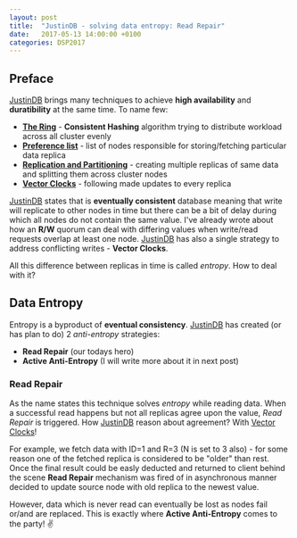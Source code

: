 ```yaml
---
layout: post
title:  "JustinDB - solving data entropy: Read Repair"
date:   2017-05-13 14:00:00 +0100
categories: DSP2017
---
```


## Preface
[JustinDB][justindb] brings many techniques to achieve **high availability** and **duratibility** at the same time. To name few:
* [**The Ring**][justindb-ring] - **Consistent Hashing** algorithm trying to distribute workload across all cluster evenly
* [**Preference list**][justindb-preference-list] - list of nodes responsible for storing/fetching particular data replica
* [**Replication and Partitioning**][justindb-replication-partitioning] - creating multiple replicas of same data and splitting them across cluster nodes
* [**Vector Clocks**][justindb-vector-clock] - following made updates to every replica

[JustinDB][justindb] states that is **eventually consistent** database meaning that write will replicate to other nodes in time but there can be a bit of delay during which all nodes do not contain the same value. I've already wrote about how an **R/W** quorum can deal with differing values when write/read requests overlap at least one node. [JustinDB][justindb] has also a single strategy to address conflicting writes - **Vector Clocks**.

All this difference between replicas in time is called *entropy*. How to deal with it?

## Data Entropy
Entropy is a byproduct of **eventual consistency**.
[JustinDB][justindb] has created (or has plan to do) 2 *anti-entropy* strategies:
* **Read Repair** (our todays hero)
* **Active Anti-Entropy** (I will write more about it in next post)

### Read Repair

As the name states this technique solves *entropy* while reading data. When a successful read happens but not all replicas agree upon the value, *Read Repair* is triggered. How [JustinDB][justindb] reason about agreement? With [Vector Clocks][justindb-vector-clock]!

For example, we fetch data with ID=1 and R=3 (N is set to 3 also) - for some reason one of the fetched replica is considered to be "older" than rest. Once the final result could be easly deducted and returned to client behind the scene **Read Repair** mechanism was fired of in asynchronous manner decided to update source node with old replica to the newest value.

However, data which is never read can eventually be lost as nodes fail or/and are replaced. This is exactly where **Active Anti-Entropy** comes to the party! ✌️


[justindb]: https://github.com/speedcom/JustinDB
[justindb-ring]: http://speedcom.github.io/dsp2017/2017/05/06/justindb-ring.html
[justindb-replication-partitioning]: http://speedcom.github.io/dsp2017/2017/04/13/justindb-replication-and-partitioning.html
[justindb-preference-list]: http://speedcom.github.io/dsp2017/2017/05/07/justindb-preference-list.html
[justindb-vector-clock]: http://speedcom.github.io/dsp2017/2017/04/21/justindb-data-versioning.html